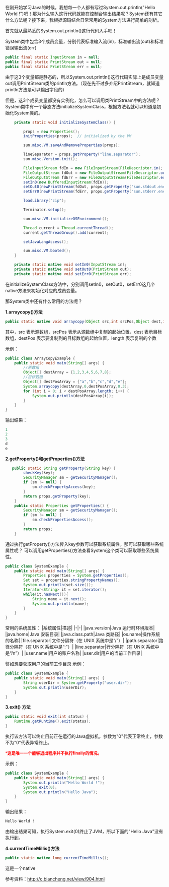 在刚开始学习Java的时候，我想每一个人都有写过System.out.println("Hello World !")吧！那为什么输入这行代码就能在控制台输出结果呢？System还有其它什么方法呢？接下来，我根据源码结合日常常用的System方法进行简单的剖析。


首先就从最熟悉的System.out.println()这行代码入手吧！

System类中包含3个成员变量，分别代表标准输入流(in)，标准输出流(out)和标准错误输出流(err)

```java
public final static InputStream in = null;
public final static PrintStream out = null;
public final static PrintStream err = null;
```

由于这3个变量都是静态的，所以System.out.println()这行代码实际上是成员变量out调用PrintStream类的println方法。（现在先不过多介绍PrintStream，就知道println方法是可以输出字段的）

但是，这3个成员变量都没有实例化，怎么可以调用类PrintStream中的方法呢？System类中有一个静态方法initializeSystemClass，根据方法名就可以知道是初始化System类的。
```java
    private static void initializeSystemClass() {

        props = new Properties();
        initProperties(props);  // initialized by the VM

        sun.misc.VM.saveAndRemoveProperties(props);

        lineSeparator = props.getProperty("line.separator");
        sun.misc.Version.init();

        FileInputStream fdIn = new FileInputStream(FileDescriptor.in);
        FileOutputStream fdOut = new FileOutputStream(FileDescriptor.out);
        FileOutputStream fdErr = new FileOutputStream(FileDescriptor.err);
        setIn0(new BufferedInputStream(fdIn));
        setOut0(newPrintStream(fdOut, props.getProperty("sun.stdout.encoding")));
        setErr0(newPrintStream(fdErr, props.getProperty("sun.stderr.encoding")));

        loadLibrary("zip");

        Terminator.setup();

        sun.misc.VM.initializeOSEnvironment();

        Thread current = Thread.currentThread();
        current.getThreadGroup().add(current);

        setJavaLangAccess();

        sun.misc.VM.booted();
    }

    private static native void setIn0(InputStream in);
    private static native void setOut0(PrintStream out);
    private static native void setErr0(PrintStream err);
```

在initializeSystemClass方法中，分别调用setIn0，setOut0，setErr0这几个native方法来初始化对应的成员变量。

那System类中还有什么常用的方法呢？

**1.arraycopy()方法**

```java
public static native void arraycopy(Object src,int srcPos,Object dest,int destPos,int length);
```
其中，src 表示源数组，srcPos 表示从源数组中复制的起始位置，dest 表示目标数组，destPos 表示要复制到的目标数组的起始位置，length 表示复制的个数


示例：
```java
public class ArrayCopyExample {
    public static void main(String[] args) {
        //原数组
        Object[] destArray = {1,2,3,4,5,6,7,8};
        //目标数组
        Object[] destPosArray = {"a","b","c","d","e"};
        System.arraycopy(destArray,0,destPosArray,0,3);
        for (int i = 0; i < destPosArray.length; i++) {
            System.out.println(destPosArray[i]);
        }
    }
}
```

输出结果：
```java
1
2
3
d
e
```

**2.getProperty()和getProperties()方法**
```java
   public static String getProperty(String key) {
        checkKey(key);
        SecurityManager sm = getSecurityManager();
        if (sm != null) {
            sm.checkPropertyAccess(key);
        }
        return props.getProperty(key);
    }
    public static Properties getProperties() {
        SecurityManager sm = getSecurityManager();
        if (sm != null) {
            sm.checkPropertiesAccess();
        }
        return props;
    }
```


通过执行getProperty()方法传入key参数可以获取系统属性。那可以获取哪些系统属性呢？
可以调用getProperties()方法查看System这个类可以获取哪些系统属性。

```java
public class SystemExample {
    public static void main(String[] args) {
        Properties properties = System.getProperties();
        Set set = properties.stringPropertyNames();
        System.out.println(set.size());
        Iterator<String> it = set.iterator();
        while(it.hasNext()){
            String name = it.next();
            System.out.println(name);
        }
    }
}
```
常用的系统属性：
|系统属性|描述|
|-|-|
|java.version|Java 运行时环境版本|
|java.home|Java 安装目录|
|java.class.path|Java 类路径|
|os.name|操作系统的名称|
|file.separator|文件分隔符（在 UNIX 系统中是“/”）|
|path.separator|路径分隔符（在 UNIX 系统中是“:”）|
|line.separator|行分隔符（在 UNIX 系统中是“/n”）|
|user.name|用户的账户名称|
|user.dir|用户的当前工作目录|

譬如想要获取用户的当前工作目录
示例：
```java
public class SystemExample {
    public static void main(String[] args) {
        String userDir = System.getProperty("user.dir");
        System.out.println(userDir);
    }
}
```


**3.exit() 方法**
```java
public static void exit(int status) {
    Runtime.getRuntime().exit(status);
}
```
执行该方法可以终止目前正在运行的Java虚拟机。参数为"0"代表正常终止，参数不为"0"代表异常终止。

<font color="red" size="2px">***这是唯一一个能够退出程序并不执行finally的情况。**</font>

示例：
```java
public class SystemExample {
    public static void main(String[] args) {
        System.out.println("Hello World !");
        System.exit(0);
        System.out.println("Hello Java");
    }
}
```
输出结果：
```java
Hello World !
```
由输出结果可知，执行System.exit(0)终止了JVM，所以下面的"Hello Java"没有执行到。

**4.currentTimeMillis()方法**
```java
public static native long currentTimeMillis();
```
这是一个native


参考资料：http://c.biancheng.net/view/904.html















